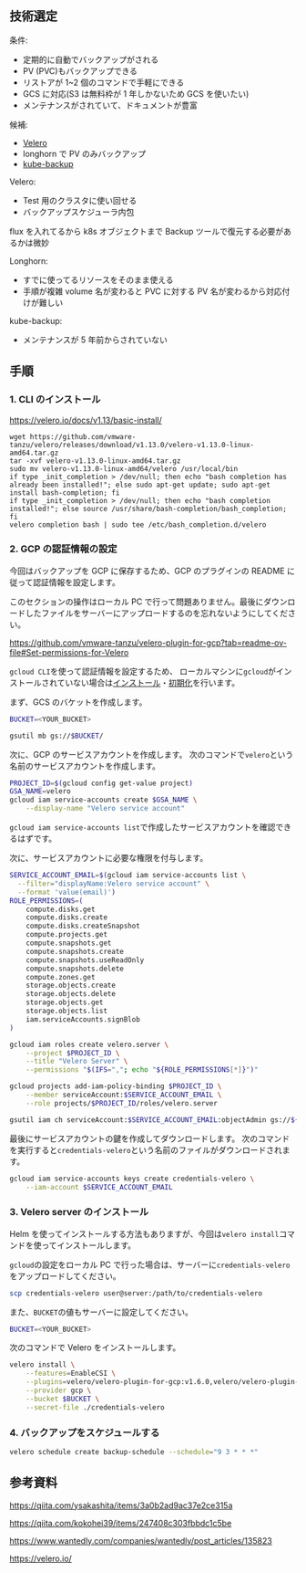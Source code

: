 ## 技術選定

条件:

- 定期的に自動でバックアップがされる
- PV (PVC)もバックアップできる
- リストアが 1~2 個のコマンドで手軽にできる
- GCS に対応(S3 は無料枠が 1 年しかないため GCS を使いたい)
- メンテナンスがされていて、ドキュメントが豊富

候補:

- [Velero](https://github.com/vmware-tanzu/velero)
- longhorn で PV のみバックアップ
- [kube-backup](https://github.com/pieterlange/kube-backup)

Velero:

- Test 用のクラスタに使い回せる
- バックアップスケジューラ内包

flux を入れてるから k8s オブジェクトまで Backup ツールで復元する必要があるかは微妙

Longhorn:

- すでに使ってるリソースをそのまま使える
- 手順が複雑 volume 名が変わると PVC に対する PV 名が変わるから対応付けが難しい

kube-backup:

- メンテナンスが 5 年前からされていない

## 手順

### 1. CLI のインストール

https://velero.io/docs/v1.13/basic-install/

```
wget https://github.com/vmware-tanzu/velero/releases/download/v1.13.0/velero-v1.13.0-linux-amd64.tar.gz
tar -xvf velero-v1.13.0-linux-amd64.tar.gz
sudo mv velero-v1.13.0-linux-amd64/velero /usr/local/bin
if type _init_completion > /dev/null; then echo "bash completion has already been installed!"; else sudo apt-get update; sudo apt-get install bash-completion; fi
if type _init_completion > /dev/null; then echo "bash completion installed!"; else source /usr/share/bash-completion/bash_completion; fi
velero completion bash | sudo tee /etc/bash_completion.d/velero
```

### 2. GCP の認証情報の設定

今回はバックアップを GCP に保存するため、GCP のプラグインの README に従って認証情報を設定します。

このセクションの操作はローカル PC で行って問題ありません。最後にダウンロードしたファイルをサーバーにアップロードするのを忘れないようにしてください。

https://github.com/vmware-tanzu/velero-plugin-for-gcp?tab=readme-ov-file#Set-permissions-for-Velero

`gcloud CLI`を使って認証情報を設定するため、 ローカルマシンに`gcloud`がインストールされていない場合は[インストール](https://cloud.google.com/sdk/docs/install?hl=ja)・[初期化](https://cloud.google.com/sdk/docs/initializing?hl=ja)を行います。

まず、GCS のバケットを作成します。

```bash
BUCKET=<YOUR_BUCKET>

gsutil mb gs://$BUCKET/
```

次に、GCP のサービスアカウントを作成します。
次のコマンドで`velero`という名前のサービスアカウントを作成します。

```bash
PROJECT_ID=$(gcloud config get-value project)
GSA_NAME=velero
gcloud iam service-accounts create $GSA_NAME \
    --display-name "Velero service account"
```

`gcloud iam service-accounts list`で作成したサービスアカウントを確認できるはずです。

次に、サービスアカウントに必要な権限を付与します。

```bash
SERVICE_ACCOUNT_EMAIL=$(gcloud iam service-accounts list \
  --filter="displayName:Velero service account" \
  --format 'value(email)')
ROLE_PERMISSIONS=(
    compute.disks.get
    compute.disks.create
    compute.disks.createSnapshot
    compute.projects.get
    compute.snapshots.get
    compute.snapshots.create
    compute.snapshots.useReadOnly
    compute.snapshots.delete
    compute.zones.get
    storage.objects.create
    storage.objects.delete
    storage.objects.get
    storage.objects.list
    iam.serviceAccounts.signBlob
)

gcloud iam roles create velero.server \
    --project $PROJECT_ID \
    --title "Velero Server" \
    --permissions "$(IFS=","; echo "${ROLE_PERMISSIONS[*]}")"

gcloud projects add-iam-policy-binding $PROJECT_ID \
    --member serviceAccount:$SERVICE_ACCOUNT_EMAIL \
    --role projects/$PROJECT_ID/roles/velero.server

gsutil iam ch serviceAccount:$SERVICE_ACCOUNT_EMAIL:objectAdmin gs://${BUCKET}
```

最後にサービスアカウントの鍵を作成してダウンロードします。
次のコマンドを実行すると`credentials-velero`という名前のファイルがダウンロードされます。

```bash
gcloud iam service-accounts keys create credentials-velero \
    --iam-account $SERVICE_ACCOUNT_EMAIL
```

### 3. Velero server のインストール

Helm を使ってインストールする方法もありますが、今回は`velero install`コマンドを使ってインストールします。

`gcloud`の設定をローカル PC で行った場合は、サーバーに`credentials-velero`をアップロードしてください。

```bash
scp credentials-velero user@server:/path/to/credentials-velero
```

また、`BUCKET`の値もサーバーに設定してください。

```bash
BUCKET=<YOUR_BUCKET>
```

次のコマンドで Velero をインストールします。

```bash
velero install \
    --features=EnableCSI \
    --plugins=velero/velero-plugin-for-gcp:v1.6.0,velero/velero-plugin-for-csi:v0.7.0 \
    --provider gcp \
    --bucket $BUCKET \
    --secret-file ./credentials-velero
```

### 4. バックアップをスケジュールする

```bash
velero schedule create backup-schedule --schedule="9 3 * * *"
```

## 参考資料

https://qiita.com/ysakashita/items/3a0b2ad9ac37e2ce315a

https://qiita.com/kokohei39/items/247408c303fbbdc1c5be

https://www.wantedly.com/companies/wantedly/post_articles/135823

https://velero.io/
